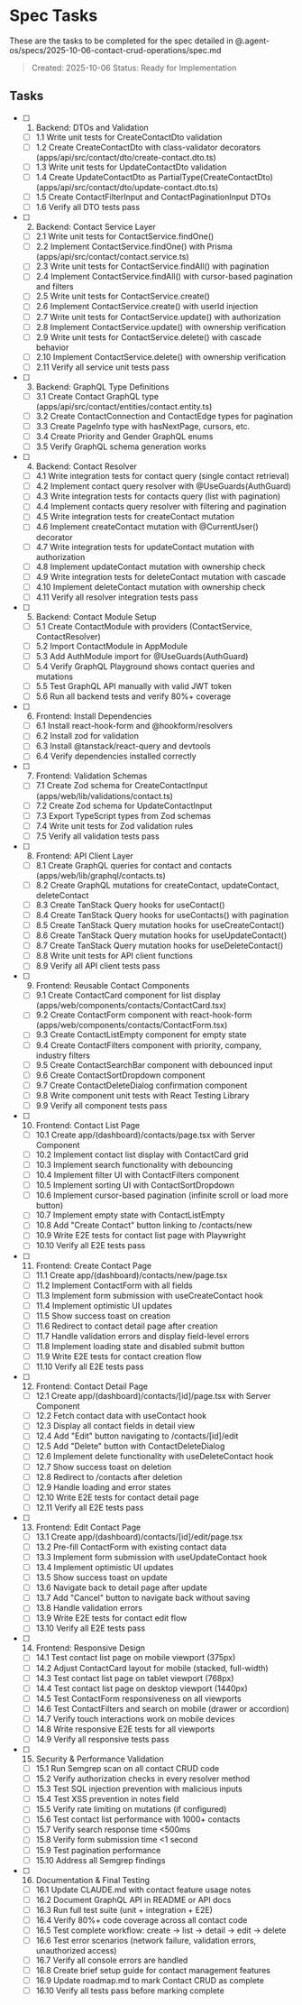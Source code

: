# Spec Tasks

These are the tasks to be completed for the spec detailed in @.agent-os/specs/2025-10-06-contact-crud-operations/spec.md

> Created: 2025-10-06
> Status: Ready for Implementation

## Tasks

- [ ] 1. Backend: DTOs and Validation
  - [ ] 1.1 Write unit tests for CreateContactDto validation
  - [ ] 1.2 Create CreateContactDto with class-validator decorators (apps/api/src/contact/dto/create-contact.dto.ts)
  - [ ] 1.3 Write unit tests for UpdateContactDto validation
  - [ ] 1.4 Create UpdateContactDto as PartialType(CreateContactDto) (apps/api/src/contact/dto/update-contact.dto.ts)
  - [ ] 1.5 Create ContactFilterInput and ContactPaginationInput DTOs
  - [ ] 1.6 Verify all DTO tests pass

- [ ] 2. Backend: Contact Service Layer
  - [ ] 2.1 Write unit tests for ContactService.findOne()
  - [ ] 2.2 Implement ContactService.findOne() with Prisma (apps/api/src/contact/contact.service.ts)
  - [ ] 2.3 Write unit tests for ContactService.findAll() with pagination
  - [ ] 2.4 Implement ContactService.findAll() with cursor-based pagination and filters
  - [ ] 2.5 Write unit tests for ContactService.create()
  - [ ] 2.6 Implement ContactService.create() with userId injection
  - [ ] 2.7 Write unit tests for ContactService.update() with authorization
  - [ ] 2.8 Implement ContactService.update() with ownership verification
  - [ ] 2.9 Write unit tests for ContactService.delete() with cascade behavior
  - [ ] 2.10 Implement ContactService.delete() with ownership verification
  - [ ] 2.11 Verify all service unit tests pass

- [ ] 3. Backend: GraphQL Type Definitions
  - [ ] 3.1 Create Contact GraphQL type (apps/api/src/contact/entities/contact.entity.ts)
  - [ ] 3.2 Create ContactConnection and ContactEdge types for pagination
  - [ ] 3.3 Create PageInfo type with hasNextPage, cursors, etc.
  - [ ] 3.4 Create Priority and Gender GraphQL enums
  - [ ] 3.5 Verify GraphQL schema generation works

- [ ] 4. Backend: Contact Resolver
  - [ ] 4.1 Write integration tests for contact query (single contact retrieval)
  - [ ] 4.2 Implement contact query resolver with @UseGuards(AuthGuard)
  - [ ] 4.3 Write integration tests for contacts query (list with pagination)
  - [ ] 4.4 Implement contacts query resolver with filtering and pagination
  - [ ] 4.5 Write integration tests for createContact mutation
  - [ ] 4.6 Implement createContact mutation with @CurrentUser() decorator
  - [ ] 4.7 Write integration tests for updateContact mutation with authorization
  - [ ] 4.8 Implement updateContact mutation with ownership check
  - [ ] 4.9 Write integration tests for deleteContact mutation with cascade
  - [ ] 4.10 Implement deleteContact mutation with ownership check
  - [ ] 4.11 Verify all resolver integration tests pass

- [ ] 5. Backend: Contact Module Setup
  - [ ] 5.1 Create ContactModule with providers (ContactService, ContactResolver)
  - [ ] 5.2 Import ContactModule in AppModule
  - [ ] 5.3 Add AuthModule import for @UseGuards(AuthGuard)
  - [ ] 5.4 Verify GraphQL Playground shows contact queries and mutations
  - [ ] 5.5 Test GraphQL API manually with valid JWT token
  - [ ] 5.6 Run all backend tests and verify 80%+ coverage

- [ ] 6. Frontend: Install Dependencies
  - [ ] 6.1 Install react-hook-form and @hookform/resolvers
  - [ ] 6.2 Install zod for validation
  - [ ] 6.3 Install @tanstack/react-query and devtools
  - [ ] 6.4 Verify dependencies installed correctly

- [ ] 7. Frontend: Validation Schemas
  - [ ] 7.1 Create Zod schema for CreateContactInput (apps/web/lib/validations/contact.ts)
  - [ ] 7.2 Create Zod schema for UpdateContactInput
  - [ ] 7.3 Export TypeScript types from Zod schemas
  - [ ] 7.4 Write unit tests for Zod validation rules
  - [ ] 7.5 Verify all validation tests pass

- [ ] 8. Frontend: API Client Layer
  - [ ] 8.1 Create GraphQL queries for contact and contacts (apps/web/lib/graphql/contacts.ts)
  - [ ] 8.2 Create GraphQL mutations for createContact, updateContact, deleteContact
  - [ ] 8.3 Create TanStack Query hooks for useContact()
  - [ ] 8.4 Create TanStack Query hooks for useContacts() with pagination
  - [ ] 8.5 Create TanStack Query mutation hooks for useCreateContact()
  - [ ] 8.6 Create TanStack Query mutation hooks for useUpdateContact()
  - [ ] 8.7 Create TanStack Query mutation hooks for useDeleteContact()
  - [ ] 8.8 Write unit tests for API client functions
  - [ ] 8.9 Verify all API client tests pass

- [ ] 9. Frontend: Reusable Contact Components
  - [ ] 9.1 Create ContactCard component for list display (apps/web/components/contacts/ContactCard.tsx)
  - [ ] 9.2 Create ContactForm component with react-hook-form (apps/web/components/contacts/ContactForm.tsx)
  - [ ] 9.3 Create ContactListEmpty component for empty state
  - [ ] 9.4 Create ContactFilters component with priority, company, industry filters
  - [ ] 9.5 Create ContactSearchBar component with debounced input
  - [ ] 9.6 Create ContactSortDropdown component
  - [ ] 9.7 Create ContactDeleteDialog confirmation component
  - [ ] 9.8 Write component unit tests with React Testing Library
  - [ ] 9.9 Verify all component tests pass

- [ ] 10. Frontend: Contact List Page
  - [ ] 10.1 Create app/(dashboard)/contacts/page.tsx with Server Component
  - [ ] 10.2 Implement contact list display with ContactCard grid
  - [ ] 10.3 Implement search functionality with debouncing
  - [ ] 10.4 Implement filter UI with ContactFilters component
  - [ ] 10.5 Implement sorting UI with ContactSortDropdown
  - [ ] 10.6 Implement cursor-based pagination (infinite scroll or load more button)
  - [ ] 10.7 Implement empty state with ContactListEmpty
  - [ ] 10.8 Add "Create Contact" button linking to /contacts/new
  - [ ] 10.9 Write E2E tests for contact list page with Playwright
  - [ ] 10.10 Verify all E2E tests pass

- [ ] 11. Frontend: Create Contact Page
  - [ ] 11.1 Create app/(dashboard)/contacts/new/page.tsx
  - [ ] 11.2 Implement ContactForm with all fields
  - [ ] 11.3 Implement form submission with useCreateContact hook
  - [ ] 11.4 Implement optimistic UI updates
  - [ ] 11.5 Show success toast on creation
  - [ ] 11.6 Redirect to contact detail page after creation
  - [ ] 11.7 Handle validation errors and display field-level errors
  - [ ] 11.8 Implement loading state and disabled submit button
  - [ ] 11.9 Write E2E tests for contact creation flow
  - [ ] 11.10 Verify all E2E tests pass

- [ ] 12. Frontend: Contact Detail Page
  - [ ] 12.1 Create app/(dashboard)/contacts/[id]/page.tsx with Server Component
  - [ ] 12.2 Fetch contact data with useContact hook
  - [ ] 12.3 Display all contact fields in detail view
  - [ ] 12.4 Add "Edit" button navigating to /contacts/[id]/edit
  - [ ] 12.5 Add "Delete" button with ContactDeleteDialog
  - [ ] 12.6 Implement delete functionality with useDeleteContact hook
  - [ ] 12.7 Show success toast on deletion
  - [ ] 12.8 Redirect to /contacts after deletion
  - [ ] 12.9 Handle loading and error states
  - [ ] 12.10 Write E2E tests for contact detail page
  - [ ] 12.11 Verify all E2E tests pass

- [ ] 13. Frontend: Edit Contact Page
  - [ ] 13.1 Create app/(dashboard)/contacts/[id]/edit/page.tsx
  - [ ] 13.2 Pre-fill ContactForm with existing contact data
  - [ ] 13.3 Implement form submission with useUpdateContact hook
  - [ ] 13.4 Implement optimistic UI updates
  - [ ] 13.5 Show success toast on update
  - [ ] 13.6 Navigate back to detail page after update
  - [ ] 13.7 Add "Cancel" button to navigate back without saving
  - [ ] 13.8 Handle validation errors
  - [ ] 13.9 Write E2E tests for contact edit flow
  - [ ] 13.10 Verify all E2E tests pass

- [ ] 14. Frontend: Responsive Design
  - [ ] 14.1 Test contact list page on mobile viewport (375px)
  - [ ] 14.2 Adjust ContactCard layout for mobile (stacked, full-width)
  - [ ] 14.3 Test contact list page on tablet viewport (768px)
  - [ ] 14.4 Test contact list page on desktop viewport (1440px)
  - [ ] 14.5 Test ContactForm responsiveness on all viewports
  - [ ] 14.6 Test ContactFilters and search on mobile (drawer or accordion)
  - [ ] 14.7 Verify touch interactions work on mobile devices
  - [ ] 14.8 Write responsive E2E tests for all viewports
  - [ ] 14.9 Verify all responsive tests pass

- [ ] 15. Security & Performance Validation
  - [ ] 15.1 Run Semgrep scan on all contact CRUD code
  - [ ] 15.2 Verify authorization checks in every resolver method
  - [ ] 15.3 Test SQL injection prevention with malicious inputs
  - [ ] 15.4 Test XSS prevention in notes field
  - [ ] 15.5 Verify rate limiting on mutations (if configured)
  - [ ] 15.6 Test contact list performance with 1000+ contacts
  - [ ] 15.7 Verify search response time <500ms
  - [ ] 15.8 Verify form submission time <1 second
  - [ ] 15.9 Test pagination performance
  - [ ] 15.10 Address all Semgrep findings

- [ ] 16. Documentation & Final Testing
  - [ ] 16.1 Update CLAUDE.md with contact feature usage notes
  - [ ] 16.2 Document GraphQL API in README or API docs
  - [ ] 16.3 Run full test suite (unit + integration + E2E)
  - [ ] 16.4 Verify 80%+ code coverage across all contact code
  - [ ] 16.5 Test complete workflow: create → list → detail → edit → delete
  - [ ] 16.6 Test error scenarios (network failure, validation errors, unauthorized access)
  - [ ] 16.7 Verify all console errors are handled
  - [ ] 16.8 Create brief setup guide for contact management features
  - [ ] 16.9 Update roadmap.md to mark Contact CRUD as complete
  - [ ] 16.10 Verify all tests pass before marking complete
